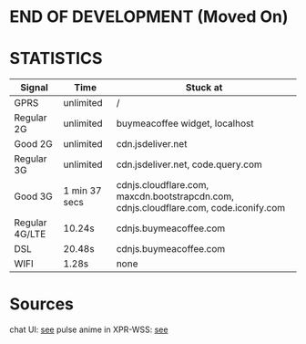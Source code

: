 # END OF DEVELOPMENT (Moved On)

# STATISTICS

<table>
        <thead>
            <tr>
                <th>Signal</th>
                <th>Time</th>
                <th>Stuck at</th>
            </tr>
        </thead>
        <tbody>
            <tr>
                <td>GPRS</td>
                <td>unlimited</td>
                <td>/</td>
            </tr>
            <tr>
                <td>Regular 2G</td>
                <td>unlimited</td>
                <td>buymeacoffee widget, localhost</td>
            </tr>
            <tr>
                <td>Good 2G</td>
                <td>unlimited</td>
                <td>cdn.jsdeliver.net</td>
            </tr>
            <tr>
                <td>Regular 3G</td>
                <td>unlimited</td>
                <td>cdn.jsdeliver.net, code.query.com</td>
            </tr>
            <tr>
                <td>Good 3G</td>
                <td>1 min 37 secs</td>
                <td>cdnjs.cloudflare.com, maxcdn.bootstrapcdn.com, cdnjs.cloudflare.com, code.iconify.com</td>
            </tr>
            <tr>
                <td>Regular 4G/LTE</td>
                <td>10.24s</td>
                <td>cdnjs.buymeacoffee.com</td>
            </tr>
            <tr>
                <td>DSL</td>
                <td>20.48s</td>
                <td>cdnjs.buymeacoffee.com</td>
            </tr>
            <tr>
                <td>WIFI</td>
                <td>1.28s</td>
                <td>none</td>
            </tr>
        </tbody>
    </table>

# Sources
chat UI: [see](https://www.codepel.com/html-css/chat-box-html-code-for-website/)
pulse anime in XPR-WSS: [see](https://codepen.io/saigowthamr/pen/PowdZqy)
